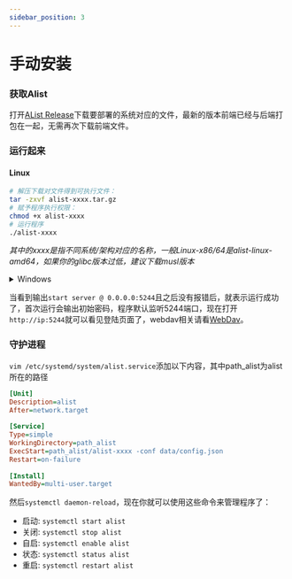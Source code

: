 ```yaml
---
sidebar_position: 3
---
```


# 手动安装

### 获取Alist
打开[AList Release](https://github.com/Xhofe/alist/releases)下载要部署的系统对应的文件，最新的版本前端已经与后端打包在一起，无需再次下载前端文件。

### 运行起来

#### Linux
```bash
# 解压下载对文件得到可执行文件：
tar -zxvf alist-xxxx.tar.gz
# 赋予程序执行权限：
chmod +x alist-xxxx
# 运行程序
./alist-xxxx
```
*其中的xxxx是指不同系统/架构对应的名称，一般Linux-x86/64是alist-linux-amd64，如果你的glibc版本过低，建议下载musl版本*

<details>
  <summary>Windows</summary>
  <div>
    直接解压获取到的 zip 压缩包，启动 alist-xxxx.exe 即可。
  </div>
</details>

当看到输出`start server @ 0.0.0.0:5244`且之后没有报错后，就表示运行成功了，首次运行会输出初始密码，程序默认监听5244端口，现在打开`http://ip:5244`就可以看见登陆页面了，webdav相关请看[WebDav](../webdav.md)。

### 守护进程
`vim /etc/systemd/system/alist.service`添加以下内容，其中path_alist为alist所在的路径
```ini
[Unit]
Description=alist
After=network.target
 
[Service]
Type=simple
WorkingDirectory=path_alist
ExecStart=path_alist/alist-xxxx -conf data/config.json
Restart=on-failure
 
[Install]
WantedBy=multi-user.target
```
然后`systemctl daemon-reload`，现在你就可以使用这些命令来管理程序了：
- 启动: `systemctl start alist`
- 关闭: `systemctl stop alist`
- 自启: `systemctl enable alist`
- 状态: `systemctl status alist`
- 重启: `systemctl restart alist`
